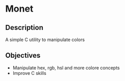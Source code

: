 # Monet

## Description
A simple C utility to manipulate colors

## Objectives
- Manipulate hex, rgb, hsl and more colore concepts
- Improve C skills
